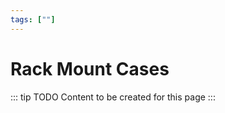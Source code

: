 ```yaml
---
tags: [""]
---
```

# Rack Mount Cases

::: tip TODO
Content to be created for this page
:::
